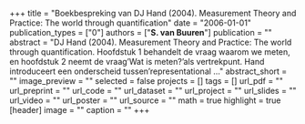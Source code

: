 +++
title = "Boekbespreking van DJ Hand (2004). Measurement Theory and Practice: The world through quantification"
date = "2006-01-01"
publication_types = ["0"]
authors = ["**S. van Buuren**"]
publication = ""
abstract = "DJ Hand (2004). Measurement Theory and Practice: The world through quantification. Hoofdstuk 1 behandelt de vraag waarom we meten, en hoofdstuk 2 neemt de vraag’Wat is meten?’als vertrekpunt. Hand introduceert een onderscheid tussen’representational …"
abstract_short = ""
image_preview = ""
selected = false
projects = []
tags = []
url_pdf = ""
url_preprint = ""
url_code = ""
url_dataset = ""
url_project = ""
url_slides = ""
url_video = ""
url_poster = ""
url_source = ""
math = true
highlight = true
[header]
image = ""
caption = ""
+++
